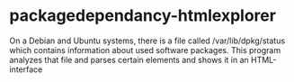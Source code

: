 # packagedependancy-htmlexplorer
On a Debian and Ubuntu systems, there is a file called /var/lib/dpkg/status which contains information about used software packages. This program analyzes that file and parses certain elements and shows it in an HTML-interface
